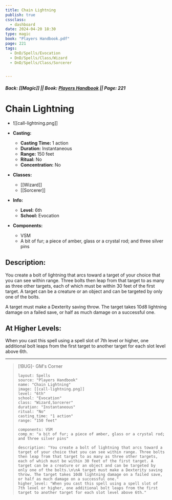 ```yaml
---
title: Chain Lightning
publish: true
cssclass:
  - dashboard
date: 2024-04-20 18:30
type: magic
book: "Players Handbook.pdf"
page: 221
tags:
  - DnD/Spells/Evocation
  - DnD/Spells/Class/Wizard
  - DnD/Spells/Class/Sorcerer


---
```


##### Back: [[Magic]] || Book: [Players Handbook](https://drive.google.com/drive/folders/1O5bhpYizcIT5xxAoLOuzCRht_PVS7VSG?usp=sharing) || Page: 221

# Chain Lightning
- ![[call-lightning.png]]
- **Casting:**
    - **Casting Time:** 1 action
    - **Duration:** Instantaneous
    - **Range:** 150 feet
    - **Ritual:** No
    - **Concentration:** No
- **Classes:**
    - [[Wizard]]
    - [[Sorcerer]]

- **Info:**
    - **Level:** 6th
    - **School:** Evocation
- **Components:**
    - VSM
    - A bit of fur; a piece of amber, glass or a crystal rod; and three silver pins

## Description:
You create a bolt of lightning that arcs toward a target of your choice that you can see within range. Three bolts then leap from that target to as many as three other targets, each of which must be within 30 feet of the first target. A target can be a creature or an object and can be targeted by only one of the bolts.

A target must make a Dexterity saving throw. The target takes 10d8 lightning damage on a failed save, or half as much damage on a successful one.

## At Higher Levels:
When you cast this spell using a spell slot of 7th level or higher, one additional bolt leaps from the first target to another target for each slot level above 6th.

---

> [!BUG]- GM's Corner
>
> ```statblock
> layout: Spells
> source: "Players Handbook"
> name: "Chain Lightning"
> image: [[call-lightning.png]]
> level: "6th"
> school: "Evocation"
> class: "Wizard,Sorcerer"
> duration: "Instantaneous"
> ritual: "No"
> casting_time: "1 action"
> range: "150 feet"
>
> components: VSM
> comp_m: "a bit of fur; a piece of amber, glass or a crystal rod; and three silver pins"
>
> description: "You create a bolt of lightning that arcs toward a target of your choice that you can see within range. Three bolts then leap from that target to as many as three other targets, each of which must be within 30 feet of the first target. A target can be a creature or an object and can be targeted by only one of the bolts.\n\nA target must make a Dexterity saving throw. The target takes 10d8 lightning damage on a failed save, or half as much damage on a successful one."
> higher_level: "When you cast this spell using a spell slot of 7th level or higher, one additional bolt leaps from the first target to another target for each slot level above 6th."
> ```
